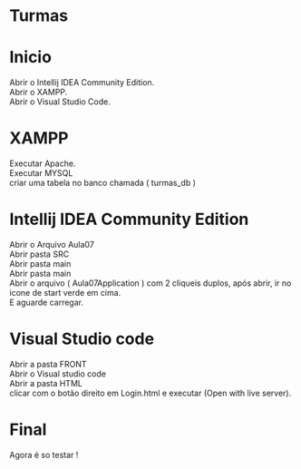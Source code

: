 # Turmas

# Inicio
Abrir o Intellij IDEA Community Edition.<br>
Abrir o XAMPP.<br>
Abrir o Visual Studio Code.

# XAMPP
Executar Apache.<br>
Executar MYSQL <br>
criar uma tabela no banco chamada ( turmas_db )<br>

# Intellij IDEA Community Edition
Abrir o Arquivo Aula07 <br>
Abrir pasta SRC<br>
Abrir pasta main<br>
Abrir pasta main<br>
Abrir o arquivo ( Aula07Application ) com 2 cliqueis duplos, após abrir, ir no icone de start verde em cima.<br>
E aguarde carregar.

# Visual Studio code
Abrir a pasta FRONT<br>
Abrir o Visual studio code<br>
Abrir a pasta HTML <br>
clicar com o botão direito em Login.html e executar (Open with live server).

# Final
Agora é so testar !
